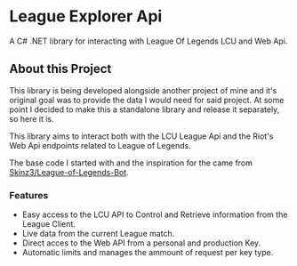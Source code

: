 # League Explorer Api
A C# .NET library for interacting with League Of Legends LCU and Web Api.

## About this Project
This library is being developed alongside another project of mine and it's original goal was to provide the data I would need for said project. At some point I decided to make this a standalone library and release it separately, so here it is.

This library aims to interact both with the LCU League Api and the Riot's Web Api endpoints related to League of Legends.

The base code I started with and the inspiration for the came from <a href="https://github.com/Skinz3/League-of-Legends-Bot">Skinz3/League-of-Legends-Bot</a>.

### Features

  - Easy access to the LCU API to Control and Retrieve information from the League Client.
  - Live data from the current League match.
  - Direct acces to the Web API from a personal and production Key.
  - Automatic limits and manages the ammount of request per key type.

